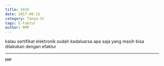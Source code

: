 ```yaml
---
title: 2415
date: 2017-06-15
category: Tanya-SC
tags: E-Faktur
author: RMP
---
```


kalau sertifikat elektronik sudah kadaluarsa apa saja yang masih bisa dilakukan dengan efaktur

---



`RMP`
